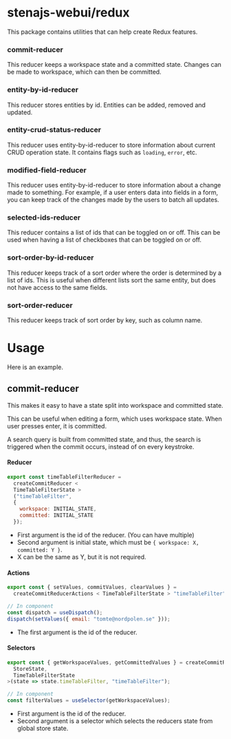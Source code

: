 # stenajs-webui/redux

This package contains utilities that can help create Redux features.

### commit-reducer

This reducer keeps a workspace state and a committed state.
Changes can be made to workspace, which can then be committed.

### entity-by-id-reducer

This reducer stores entities by id. Entities can be added, removed and updated.

### entity-crud-status-reducer

This reducer uses entity-by-id-reducer to store information about current
CRUD operation state. It contains flags such as `loading`, `error`, etc.

### modified-field-reducer

This reducer uses entity-by-id-reducer to store information about a change
made to something. For example, if a user enters data into fields in a form,
you can keep track of the changes made by the users to batch all updates.

### selected-ids-reducer

This reducer contains a list of ids that can be toggled on or off.
This can be used when having a list of checkboxes that can be toggled on or off.

### sort-order-by-id-reducer

This reducer keeps track of a sort order where the order is determined by a
list of ids. This is useful when different lists sort the same entity, but
does not have access to the same fields.

### sort-order-reducer

This reducer keeps track of sort order by key, such as column name.

# Usage

Here is an example.

## commit-reducer

This makes it easy to have a state split into workspace and committed
state.

This can be useful when editing a form, which uses workspace state.
When user presses enter, it is committed.

A search query is built from committed state, and thus, the search
is triggered when the commit occurs, instead of on every keystroke.

#### Reducer

```js
export const timeTableFilterReducer =
  createCommitReducer <
  TimeTableFilterState >
  ("timeTableFilter",
  {
    workspace: INITIAL_STATE,
    committed: INITIAL_STATE
  });
```

- First argument is the id of the reducer. (You can have multiple)
- Second argument is initial state, which must be `{ workspace: X, committed: Y }`.
- X can be the same as Y, but it is not required.

#### Actions

```js
export const { setValues, commitValues, clearValues } =
  createCommitReducerActions < TimeTableFilterState > "timeTableFilter";

// In component
const dispatch = useDispatch();
dispatch(setValues({ email: "tomte@nordpolen.se" }));
```

- The first argument is the id of the reducer.

#### Selectors

```js
export const { getWorkspaceValues, getCommittedValues } = createCommitReducerSelectors<
  StoreState,
  TimeTableFilterState
>(state => state.timeTableFilter, "timeTableFilter");

// In component
const filterValues = useSelector(getWorkspaceValues);

```

- First argument is the id of the reducer.
- Second argument is a selector which selects the reducers state from global store state.
